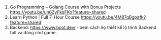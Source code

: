 1. Go Programming – Golang Course with Bonus Projects https://youtu.be/un6ZyFkqFKo?feature=shared
2. Learn Python | Full 7-Hour Course https://youtu.be/4M87qBgpafk?feature=shared
3. Backend: https://www.boot.dev/ - xem cách họ thiết kế lộ trình Backend full và đóng như game. 